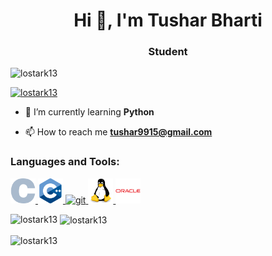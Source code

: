 <h1 align="center">Hi 👋, I'm Tushar Bharti</h1>
<h3 align="center">Student</h3>

<p align="left"> <img src="https://komarev.com/ghpvc/?username=lostark13&label=Profile%20views&color=0e75b6&style=flat" alt="lostark13" /> </p>

<p align="left"> <a href="https://github.com/ryo-ma/github-profile-trophy"><img src="https://github-profile-trophy.vercel.app/?username=lostark13" alt="lostark13" /></a> </p>

- 🌱 I’m currently learning **Python**

- 📫 How to reach me **tushar9915@gmail.com**


<h3 align="left">Languages and Tools:</h3>
<p align="left"> <a href="https://www.cprogramming.com/" target="_blank"> <img src="https://raw.githubusercontent.com/devicons/devicon/master/icons/c/c-original.svg" alt="c" width="40" height="40"/> </a> <a href="https://www.w3schools.com/cpp/" target="_blank"> <img src="https://raw.githubusercontent.com/devicons/devicon/master/icons/cplusplus/cplusplus-original.svg" alt="cplusplus" width="40" height="40"/> </a> <a href="https://git-scm.com/" target="_blank"> <img src="https://www.vectorlogo.zone/logos/git-scm/git-scm-icon.svg" alt="git" width="40" height="40"/> </a> <a href="https://www.linux.org/" target="_blank"> <img src="https://raw.githubusercontent.com/devicons/devicon/master/icons/linux/linux-original.svg" alt="linux" width="40" height="40"/> </a> <a href="https://www.oracle.com/" target="_blank"> <img src="https://raw.githubusercontent.com/devicons/devicon/master/icons/oracle/oracle-original.svg" alt="oracle" width="40" height="40"/> </a> </p>

<p><img align="left" src="https://github-readme-stats.vercel.app/api/top-langs?username=lostark13&show_icons=true&locale=en&layout=compact" alt="lostark13" /></p>

<p>&nbsp;<img align="center" src="https://github-readme-stats.vercel.app/api?username=lostark13&show_icons=true&locale=en" alt="lostark13" /></p>

<p><img align="center" src="https://github-readme-streak-stats.herokuapp.com/?user=lostark13&" alt="lostark13" /></p>
